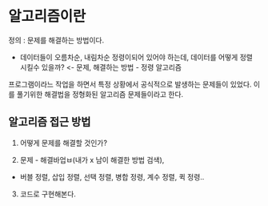 # 알고리즘이란

정의 : 문제를 해결하는 방법이다.

- 데이터들이 오름차순, 내림차순 정령이되어 있어야 하는데, 데이터를 어떻게 정렬 시킬수 있을까? <- 문제, 해결하는 방법 - 정령 알고리즘

프로그램이라느 작업을 하면서 특정 상황에서 공식적으로 발생하는 문제들이 있었다. 이를 풀기위한 해결법을 정형화된 알고리즘 문제들이라고 한다.

## 알고리즘 접근 방법

1. 어떻게 문제를 해결할 것인가?

2. 문제 - 해결바업ㅂ(내가 x 남이 해결한 방법 검색),
- 버블 정렬, 삽입 정렬, 선택 정렬, 병합 정령, 계수 정렬, 퀵 정령..

3. 코드로 구현해본다.
